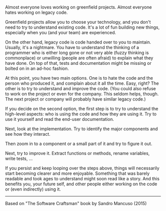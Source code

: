 Almost everyone loves working on greenfield projects. Almost everyone hates working on legacy code.

Greenfield projects allow you to choose your technology, and you don't need to try to understand existing code. It's a lot of fun building new things, especially when you (and your team) are experienced.

On the other hand, legacy code is code handed over to you to maintain. Usually, it's a nightmare. You have to understand the thinking of a programmer who is either long gone or not very able (fuzzy thinking is commonplace) or unwilling (people are often afraid) to explain what they have done. On top of that, tests and documentation might be missing or bolted on in an ad-hoc fashion.

At this point, you have two main options. One is to hate the code and the person who produced it, and complain about it all the time. Easy, right? The other is to try to understand and improve the code. (You could also refuse to work on the project or even for the company. This seldom helps, though. The next project or company will probably have similar legacy code.)

If you decide on the second option, the first step is to try to understand the high-level aspects: who is using the code and how they are using it. Try to use it yourself and read the end-user documentation.

Next, look at the implementation. Try to identify the major components and see how they interact.

Then zoom in to a component or a small part of it and try to figure it out.

Next, try to improve it. Extract functions or methods, rename variables, write tests, ...

If you persist and keep looping over the steps above, things will necessarily start becoming clearer and more enjoyable. Something that was barely readable and took ages to understand might soon read like a story. And this benefits you, your future self, and other people either working on the code or (even indirectly) using it.

---

Based on "The Software Craftsman" book by Sandro Mancuso (2015)
